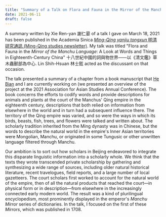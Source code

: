 ```yaml
---
title: "Summary of a Talk on Flora and Fauna in the Mirror of the Manchu Language"
date: 2021-06-11
draft: false
---
```


A summary written by Xie Ren-yan 謝仁晏 of a talk I gave on March 18, 2021 has been published in the Academia Sinica [*Ming-Qing yanjiu tongxun* 明清研究通訊 (Ming-Qing studies newsletter)](http://mingching.sinica.edu.tw/Academic_Detail/971). My talk was titled "Flora and Fauna in the *Mirror of the Manchu Language*: A Look at Words and Things in Eighteenth-Century China" 十八世紀中國的詞與物世界——以《清文鑑》草木蟲獸部為中心. Lin Shih-Hsuan 林士鉉 acted as the discussant on that occasion.

The talk presented a summary of a chapter from a book manuscript that [He Bian](https://history.princeton.edu/people/he-bian) and I are currently working on (we presented an overview of the project at the 2021 Association for Asian Studies Annual Conference). The book concerns the efforts to codify words and provide descriptions for animals and plants at the court of the Manchus' Qing empire in the eighteenth century, descriptions that both relied on information from elsewhere in the world and in turn had a subsequent influence there. The territory of the Qing empire was varied, and so were the ways in which its birds, beasts, fish, trees, and flowers were talked and written about. The scholarly tradition inherited from the Ming dynasty was in Chinese, but the words to describe the natural world in the empire's Inner Asian territories were Mongolian, Manchu, or originated in some Tungusic or other unwritten language filtered through Manchu. 

Our ambition is to sort out how scholars in Beijing endeavored to integrate this disparate linguistic information into a scholarly whole. We think that the texts they wrote transcended private scholarship by gathering and synthesizing a wide range of sources, including older natural historical literature, recent travelogues, field reports, and a large number of local gazetteers. The court scholars first worked to account for the natural world of the empire, then of all the natural products that reached the court—in physical form or in description—from elsewhere in the increasingly connected early modern world. The result was a kind of plurilingual encyclopedism, most prominently displayed in the emperor's *Manchu Mirror* series of dictionaries. In the talk, I focused on the first of these *Mirrors*, which was published in 1708.
